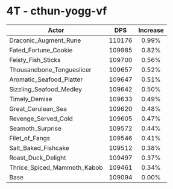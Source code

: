 # 4T - cthun-yogg-vf
| Actor | DPS | Increase |
|---|:---:|:---:|
|Draconic_Augment_Rune|110176|0.99%|
|Fated_Fortune_Cookie|109985|0.82%|
|Feisty_Fish_Sticks|109700|0.56%|
|Thousandbone_Tongueslicer|109657|0.52%|
|Aromatic_Seafood_Platter|109647|0.51%|
|Sizzling_Seafood_Medley|109642|0.50%|
|Timely_Demise|109633|0.49%|
|Great_Cerulean_Sea|109620|0.48%|
|Revenge_Served_Cold|109605|0.47%|
|Seamoth_Surprise|109572|0.44%|
|Filet_of_Fangs|109546|0.41%|
|Salt_Baked_Fishcake|109512|0.38%|
|Roast_Duck_Delight|109497|0.37%|
|Thrice_Spiced_Mammoth_Kabob|109461|0.34%|
|Base|109094|0.00%|
